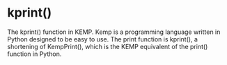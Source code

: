 # kprint()
The kprint() function in KEMP. Kemp is a programming language written in Python designed to be easy to use. The print function is kprint(), a shortening of KempPrint(), which is the KEMP equivalent of the print() function in Python.
